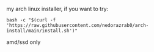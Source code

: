 my arch linux installer, if you want to try:
```shell
bash -c "$(curl -f 'https://raw.githubusercontent.com/nedorazrab0/arch-install/main/install.sh')"
```
amd/ssd only
